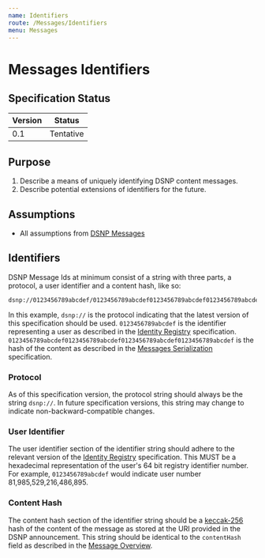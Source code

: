 ```yaml
---
name: Identifiers
route: /Messages/Identifiers
menu: Messages
---
```


# Messages Identifiers

## Specification Status

| Version | Status |
---------- | ---------
| 0.1     | Tentative |

## Purpose

1. Describe a means of uniquely identifying DSNP content messages.
1. Describe potential extensions of identifiers for the future.

## Assumptions

* All assumptions from [DSNP Messages](/Messages/Overview)

## Identifiers

DSNP Message Ids at minimum consist of a string with three parts, a protocol, a user identifier and a content hash, like so:

```
dsnp://0123456789abcdef/0123456789abcdef0123456789abcdef0123456789abcdef0123456789abcdef
```

In this example, `dsnp://` is the protocol indicating that the latest version of this specification should be used.
`0123456789abcdef` is the identifier representing a user as described in the [Identity Registry](/Identity/Registry) specification.
`0123456789abcdef0123456789abcdef0123456789abcdef0123456789abcdef` is the hash of the content as described in the [Messages Serialization](/Messages/Serialization) specification.

### Protocol

As of this specification version, the protocol string should always be the string `dsnp://`.
In future specification versions, this string may change to indicate non-backward-compatible changes.

### User Identifier

The user identifier section of the identifier string should adhere to the relevant version of the [Identity Registry](/Identity/Registry) specification.
This MUST be a hexadecimal representation of the user's 64 bit registry identifier number.
For example, `0123456789abcdef` would indicate user number 81,985,529,216,486,895.

### Content Hash

The content hash section of the identifier string should be a [keccak-256](https://en.wikipedia.org/wiki/SHA-3) hash of the content of the message as stored at the URI provided in the DSNP announcement.
This string should be identical to the `contentHash` field as described in the [Message Overview](/Messages/Overview).
